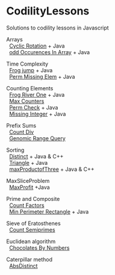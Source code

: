 # CodilityLessons

Solutions to codility lessons in Javascript

Arrays<br>
&nbsp;  [Cyclic Rotation](/2%20Arrays/Cyclic%20Rotation/CyclicRotation.MD) + Java<br>
&nbsp;  [odd Occurences In Array](/2%20Arrays/oddOccurencesInArray/OddOccurrencesInArray.MD) + Java<br>

Time Complexity<br>
&nbsp;  [Frog jump](/3%20Time%20Complexity/FrogJmp/frogJump.MD) + Java<br>
&nbsp;  [Perm Missing Elem](/3%20Time%20Complexity/PermMissingElem/PermMissingElem.MD) + Java<br>

Counting Elements<br>
&nbsp;  [Frog River One](/4%20Counting%20Elements/FrogRiverOne/frog.MD) + Java<br>
&nbsp;  [Max Counters](/4%20Counting%20Elements/MaxCounters/MaxCounters.MD)<br>
&nbsp;  [Perm Check](/4%20Counting%20Elements/PermCheck/permCheck.MD) + Java<br>
&nbsp;  [Missing Integer](/4%20Counting%20Elements/missingInteger/missingInt.MD) + Java<br>

Prefix Sums<br>
&nbsp; [Count Div](/5%20PrefixSums/CountDiv/countdiv.md)<br>
&nbsp; [ Genomic Range Query](/5%20PrefixSums/GenomicRangeQuery/GRQ.MD)<br>

Sorting<br>
&nbsp;  [Distinct](/6%20Sorting/Distinct/Distinct.MD) + Java & C++<br>
&nbsp;  [Triangle](/6%20Sorting/Triangle/Triagle.MD) + Java<br>
&nbsp;  [maxProductofThree](/6%20Sorting/maxProductofThree/MaxProdTree.MD) + Java & C++<br>

MaxSliceProblem<br>
&nbsp;  [MaxProfit](/9%20MaxSliceProblem/MaxProfit/MaxProfit.MD) +Java<br>

Prime and Composite<br>
&nbsp;  [Count Factors](/10%20PrimeandComposite/CountFactors/countFactors.MD)<br>
&nbsp;  [Min Perimeter Rectangle](/10%20PrimeandComposite/MinPerimeterRectangle/MinPerimeterRectangle.MD) + Java<br>

Sieve of Eratosthenes<br>
&nbsp;  [Count Semiprimes](/11%20Sieve%20of%20Eratosthenes/CountSemiprimes/CountSemiprimes.MD)<br>

Euclidean algorithm<br>
&nbsp;  [Chocolates By Numbers](/12%20Euclidean%20algorithm/ChocolatesByNumbers/ChocolatesByNumbers.MD)<br>

Caterpillar method<br>
&nbsp;  [AbsDistinct](/15%20Caterpillar%20method/AbsDistinct/absDistinct.MD)<br>